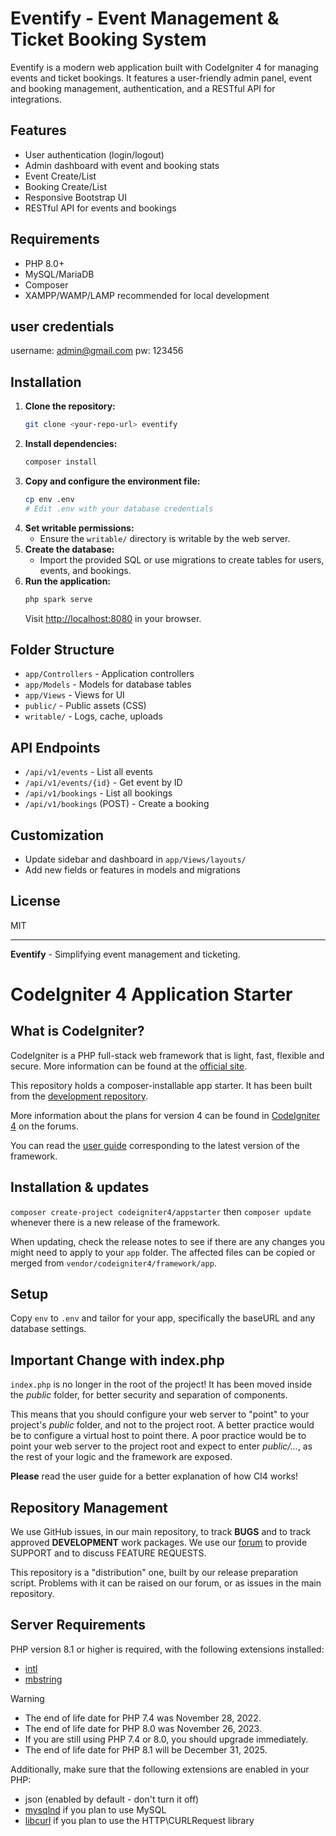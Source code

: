 # Eventify - Event Management & Ticket Booking System

Eventify is a modern web application built with CodeIgniter 4 for managing events and ticket bookings. It features a user-friendly admin panel, event and booking management, authentication, and a RESTful API for integrations.

## Features
- User authentication (login/logout)
- Admin dashboard with event and booking stats
- Event Create/List
- Booking Create/List
- Responsive Bootstrap UI
- RESTful API for events and bookings

## Requirements
- PHP 8.0+
- MySQL/MariaDB
- Composer
- XAMPP/WAMP/LAMP recommended for local development

## user credentials
username: admin@gmail.com
pw: 123456

## Installation
1. **Clone the repository:**
   ```sh
   git clone <your-repo-url> eventify
   ```
2. **Install dependencies:**
   ```sh
   composer install
   ```
3. **Copy and configure the environment file:**
   ```sh
   cp env .env
   # Edit .env with your database credentials
   ```
4. **Set writable permissions:**
   - Ensure the `writable/` directory is writable by the web server.
5. **Create the database:**
   - Import the provided SQL or use migrations to create tables for users, events, and bookings.
6. **Run the application:**
   ```sh
   php spark serve
   ```
   Visit [http://localhost:8080](http://localhost:8080) in your browser.

## Folder Structure
- `app/Controllers` - Application controllers
- `app/Models` - Models for database tables
- `app/Views` - Views for UI
- `public/` - Public assets (CSS)
- `writable/` - Logs, cache, uploads

## API Endpoints
- `/api/v1/events` - List all events
- `/api/v1/events/{id}` - Get event by ID
- `/api/v1/bookings` - List all bookings
- `/api/v1/bookings` (POST) - Create a booking

## Customization
- Update sidebar and dashboard in `app/Views/layouts/`
- Add new fields or features in models and migrations

## License
MIT

---

**Eventify** - Simplifying event management and ticketing.
# CodeIgniter 4 Application Starter

## What is CodeIgniter?

CodeIgniter is a PHP full-stack web framework that is light, fast, flexible and secure.
More information can be found at the [official site](https://codeigniter.com).

This repository holds a composer-installable app starter.
It has been built from the
[development repository](https://github.com/codeigniter4/CodeIgniter4).

More information about the plans for version 4 can be found in [CodeIgniter 4](https://forum.codeigniter.com/forumdisplay.php?fid=28) on the forums.

You can read the [user guide](https://codeigniter.com/user_guide/)
corresponding to the latest version of the framework.

## Installation & updates

`composer create-project codeigniter4/appstarter` then `composer update` whenever
there is a new release of the framework.

When updating, check the release notes to see if there are any changes you might need to apply
to your `app` folder. The affected files can be copied or merged from
`vendor/codeigniter4/framework/app`.

## Setup

Copy `env` to `.env` and tailor for your app, specifically the baseURL
and any database settings.

## Important Change with index.php

`index.php` is no longer in the root of the project! It has been moved inside the *public* folder,
for better security and separation of components.

This means that you should configure your web server to "point" to your project's *public* folder, and
not to the project root. A better practice would be to configure a virtual host to point there. A poor practice would be to point your web server to the project root and expect to enter *public/...*, as the rest of your logic and the
framework are exposed.

**Please** read the user guide for a better explanation of how CI4 works!

## Repository Management

We use GitHub issues, in our main repository, to track **BUGS** and to track approved **DEVELOPMENT** work packages.
We use our [forum](http://forum.codeigniter.com) to provide SUPPORT and to discuss
FEATURE REQUESTS.

This repository is a "distribution" one, built by our release preparation script.
Problems with it can be raised on our forum, or as issues in the main repository.

## Server Requirements

PHP version 8.1 or higher is required, with the following extensions installed:

- [intl](http://php.net/manual/en/intl.requirements.php)
- [mbstring](http://php.net/manual/en/mbstring.installation.php)

> [!WARNING]
> - The end of life date for PHP 7.4 was November 28, 2022.
> - The end of life date for PHP 8.0 was November 26, 2023.
> - If you are still using PHP 7.4 or 8.0, you should upgrade immediately.
> - The end of life date for PHP 8.1 will be December 31, 2025.

Additionally, make sure that the following extensions are enabled in your PHP:

- json (enabled by default - don't turn it off)
- [mysqlnd](http://php.net/manual/en/mysqlnd.install.php) if you plan to use MySQL
- [libcurl](http://php.net/manual/en/curl.requirements.php) if you plan to use the HTTP\CURLRequest library
